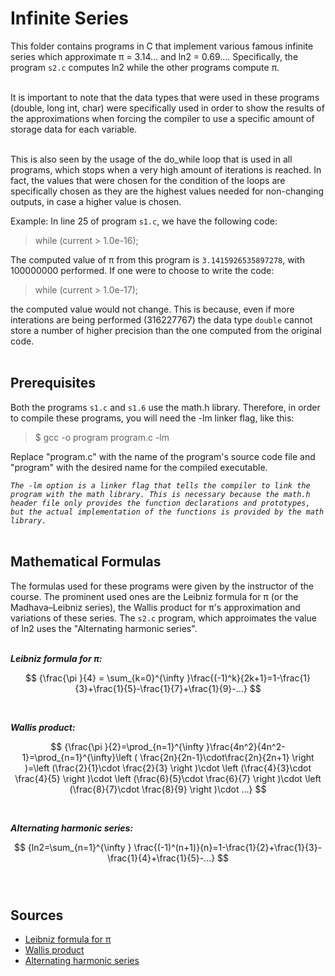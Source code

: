 # Infinite Series

This folder contains programs in C that implement various famous infinite series which approximate π = 3.14... and ln2 = 0.69....
Specifically, the program `s2.c` computes ln2 while the other programs compute π. <br><br>

It is important to note that the data types that were used in these programs (double, long int, char) were specifically used in order to show the results of the approximations
when forcing the compiler to use a specific amount of storage data for each variable. <br><br>

This is also seen by the usage of the do_while loop that is used in all programs, which stops when a very high amount of iterations is reached. In fact, the values that were chosen for the condition of the loops are specifically chosen as they are the highest values needed for non-changing outputs, in case a higher value is chosen.

Example: In line 25 of program `s1.c`, we have the following code:

> while (current > 1.0e-16);

The computed value of π from this program is `3.1415926535897278`, with 100000000 performed. If one were to choose to write the code:

> while (current > 1.0e-17);

the computed value would not change. This is because, even if more interations are being performed (316227767) the data type `double` cannot store a number of higher precision than the one computed from the original code.<br><br>

## Prerequisites

Both the programs `s1.c` and `s1.6` use the math.h library. Therefore, in order to compile these programs, you will need the -lm linker flag, like this:

> $ gcc -o program program.c -lm

Replace "program.c" with the name of the program's source code file and "program" with the desired name for the compiled executable.

*`The -lm option is a linker flag that tells the compiler to link the program with the math library. This is necessary because the math.h header file only provides the function declarations and prototypes, but the actual implementation of the functions is provided by the math library.`*<br><br>


## Mathematical Formulas

The formulas used for these programs were given by the instructor of the course. The prominent used ones are the Leibniz formula for π (or the Madhava–Leibniz series), the Wallis product for π's approximation and variations of these series. The `s2.c` program, which approimates the value of ln2 uses the "Alternating harmonic series".<br><br>

_**Leibniz formula for π:**_

 $$ {\frac{\pi }{4} = \sum_{k=0}^{\infty }\frac{(-1)^k}{2k+1}=1-\frac{1}{3}+\frac{1}{5}-\frac{1}{7}+\frac{1}{9}-...} $$

<br>

_**Wallis product:**_

$$ {\frac{\pi }{2}=\prod_{n=1}^{\infty }\frac{4n^2}{4n^2-1}=\prod_{n=1}^{\infty}\left ( \frac{2n}{2n-1}\cdot\frac{2n}{2n+1} \right )=\left (\frac{2}{1}\cdot \frac{2}{3}  \right )\cdot \left (\frac{4}{3}\cdot \frac{4}{5}  \right )\cdot \left (\frac{6}{5}\cdot \frac{6}{7}  \right )\cdot \left (\frac{8}{7}\cdot \frac{8}{9}  \right )\cdot ...} $$

<br>

_**Alternating harmonic series:**_

$$ {ln2=\sum_{n=1}^{\infty } \frac{(-1)^(n+1)}{n}=1-\frac{1}{2}+\frac{1}{3}-\frac{1}{4}+\frac{1}{5}-...} $$ <br><br>

## Sources

- [Leibniz formula for π](https://en.wikipedia.org/wiki/Leibniz_formula_for_%CF%80)
- [Wallis product](https://en.wikipedia.org/wiki/Wallis_product)
- [Alternating harmonic series](https://en.wikipedia.org/wiki/Harmonic_series_(mathematics)#Alternating_harmonic_series)
